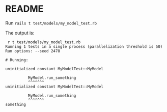 # README

Run `rails t test/models/my_model_test.rb`

The output is:

```
 r t test/models/my_model_test.rb
Running 1 tests in a single process (parallelization threshold is 50)
Run options: --seed 2478

# Running:

uninitialized constant MyModelTest::MyModel

          MyModel.run_something
          ^^^^^^^
uninitialized constant MyModelTest::MyModel

          MyModel.run_something
          ^^^^^^^
something
```
